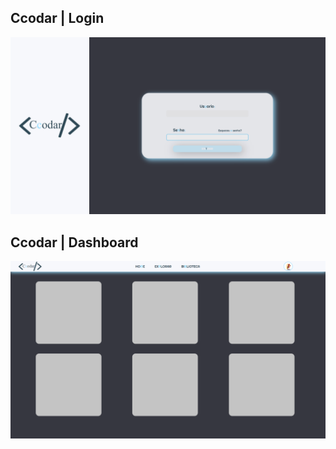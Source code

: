 ## Ccodar | Login

![Home view](.github/ScreenHome.png)

## Ccodar | Dashboard
![Dashboard view](.github/ScreenDashboard.png)

